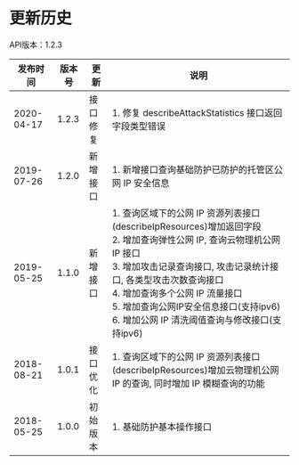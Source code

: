 # 更新历史 #
API版本：1.2.3

|发布时间|版本号|更新|说明|
|---|---|---|---|
|2020-04-17|1.2.3|接口修复|1. 修复 describeAttackStatistics 接口返回字段类型错误|
|2019-07-26|1.2.0|新增接口|1. 新增接口查询基础防护已防护的托管区公网 IP 安全信息|
|2019-05-25|1.1.0|新增接口|1. 查询区域下的公网 IP 资源列表接口(describeIpResources)增加返回字段<br>2. 增加查询弹性公网 IP, 查询云物理机公网 IP 接口<br>3. 增加攻击记录查询接口, 攻击记录统计接口, 各类型攻击次数查询接口<br>4. 增加查询多个公网 IP 流量接口<br>5. 增加查询公网IP安全信息接口(支持ipv6)<br>6. 增加公网 IP 清洗阈值查询与修改接口(支持ipv6)|
|2018-08-21|1.0.1|接口优化|1. 查询区域下的公网 IP 资源列表接口(describeIpResources)增加云物理机公网 IP 的查询, 同时增加 IP 模糊查询的功能|
|2018-05-25|1.0.0|初始版本|1. 基础防护基本操作接口|

